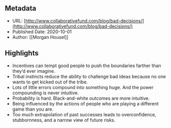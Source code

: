 ## Metadata
* URL: [http://www.collaborativefund.com/blog/bad-decisions/](http://www.collaborativefund.com/blog/bad-decisions/)
* Published Date: 2020-10-01
* Author: [[Morgan Housel]]

## Highlights
* Incentives can tempt good people to push the boundaries farther than they’d ever imagine.
* Tribal instincts reduce the ability to challenge bad ideas because no one wants to get kicked out of the tribe.
* Lots of little errors compound into something huge. And the power compounding is never intuitive.
* Probability is hard. Black-and-white outcomes are more intuitive.
* Being influenced by the actions of people who are playing a different game than you are.
* Too much extrapolation of past successes leads to overconfidence, stubbornness, and a narrow view of future risks.